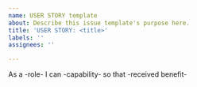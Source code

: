 ```yaml
---
name: USER STORY template
about: Describe this issue template's purpose here.
title: 'USER STORY: <title>'
labels: ''
assignees: ''

---
```


As a -role- I can -capability- so that -received benefit-
